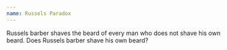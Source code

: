 ```yaml
---
name: Russels Paradox
---
```


Russels barber shaves the beard of every man who does not shave his own beard. Does Russels barber shave his own beard?

